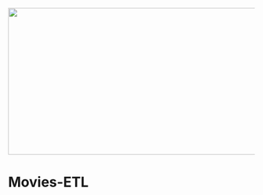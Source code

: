 <p align="center">
  <img width="560" height="300" src="https://user-images.githubusercontent.com/74840026/129463848-c1f38fe3-8a1a-4094-b29a-f40178e10d81.PNG">
</p>

# Movies-ETL

